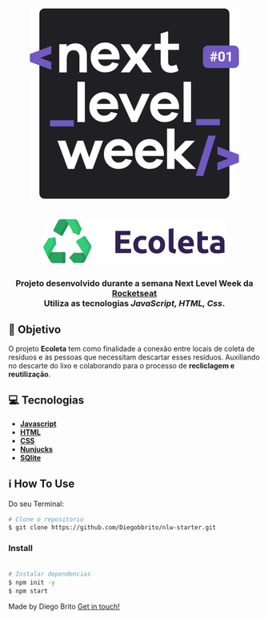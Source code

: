 <h1 align=center>
<img src="https://raw.githubusercontent.com/Diegobbrito/nextlevelweek/master/mobile/assets/logonlw.svg" /><br/><br/>
<img src="public/assets/logo.svg"/>
  
</h1>

<h3 align="center">

Projeto desenvolvido durante a semana **Next Level Week** da **[Rocketseat](https://rocketseat.com.br)** 
 </br>Utiliza as tecnologias ***JavaScript, HTML, Css***.

</h3>

## **:rocket: Objetivo**

O projeto **Ecoleta** tem como finalidade a conexão entre locais de coleta de resíduos e às pessoas que necessitam descartar esses resíduos. Auxiliando no descarte do lixo e colaborando para o processo de **recliclagem e reutilização**.


## **:computer: Tecnologias**

  - **[Javascript][Javascript]**
  - **[HTML][HTML]**
  - **[CSS][CSS]**
  - **[Nunjucks][Nunjucks]**
  - **[SQlite][SQlite]**  
  
  <!-- Techs -->

[Javascript]:https://www.javascript.com/
[HTML]:https://developer.mozilla.org/pt-BR/docs/Web/HTML
[CSS]:https://developer.mozilla.org/pt-BR/docs/Web/CSS
[Nunjucks]:https://mozilla.github.io/nunjucks/
[SQlite]:https://www.sqlite.org/


## :information_source: How To Use

Do seu Terminal:
```bash
# Clone o repositorio
$ git clone https://github.com/Diegobbrito/nlw-starter.git
```

### Install 

```bash

# Instalar dependencias
$ npm init -y
$ npm start
```

Made by Diego Brito [Get in touch!](https://www.linkedin.com/in/diego-brito-3265b4188/)
